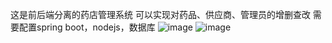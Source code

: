 这是前后端分离的药店管理系统
可以实现对药品、供应商、管理员的增删查改
需要配置spring boot，nodejs，数据库
![image](https://github.com/user-attachments/assets/f2748b94-1f8b-4bc6-94ec-92e781506489)
![image](https://github.com/user-attachments/assets/07f72203-3607-490c-90a5-6d2129f6109e)
